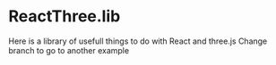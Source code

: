 # ReactThree.lib
Here is a library of usefull things to do with React and three.js
Change branch to go to another example
